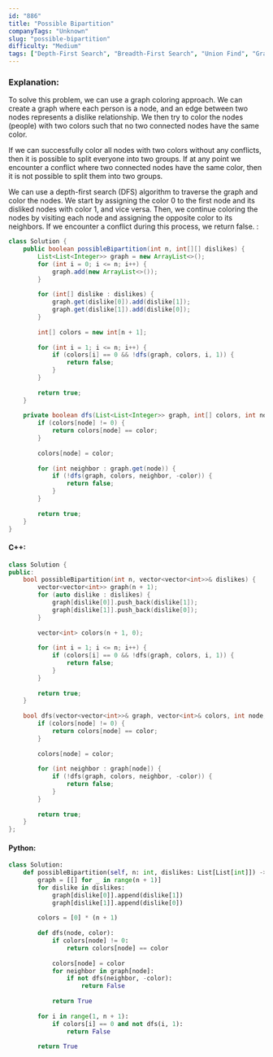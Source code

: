 ```yaml
---
id: "886"
title: "Possible Bipartition"
companyTags: "Unknown"
slug: "possible-bipartition"
difficulty: "Medium"
tags: ["Depth-First Search", "Breadth-First Search", "Union Find", "Graph"]
---
```


### Explanation:
To solve this problem, we can use a graph coloring approach. We can create a graph where each person is a node, and an edge between two nodes represents a dislike relationship. We then try to color the nodes (people) with two colors such that no two connected nodes have the same color.

If we can successfully color all nodes with two colors without any conflicts, then it is possible to split everyone into two groups. If at any point we encounter a conflict where two connected nodes have the same color, then it is not possible to split them into two groups.

We can use a depth-first search (DFS) algorithm to traverse the graph and color the nodes. We start by assigning the color 0 to the first node and its disliked nodes with color 1, and vice versa. Then, we continue coloring the nodes by visiting each node and assigning the opposite color to its neighbors. If we encounter a conflict during this process, we return false.
:
```java
class Solution {
    public boolean possibleBipartition(int n, int[][] dislikes) {
        List<List<Integer>> graph = new ArrayList<>();
        for (int i = 0; i <= n; i++) {
            graph.add(new ArrayList<>());
        }
        
        for (int[] dislike : dislikes) {
            graph.get(dislike[0]).add(dislike[1]);
            graph.get(dislike[1]).add(dislike[0]);
        }
        
        int[] colors = new int[n + 1];
        
        for (int i = 1; i <= n; i++) {
            if (colors[i] == 0 && !dfs(graph, colors, i, 1)) {
                return false;
            }
        }
        
        return true;
    }
    
    private boolean dfs(List<List<Integer>> graph, int[] colors, int node, int color) {
        if (colors[node] != 0) {
            return colors[node] == color;
        }
        
        colors[node] = color;
        
        for (int neighbor : graph.get(node)) {
            if (!dfs(graph, colors, neighbor, -color)) {
                return false;
            }
        }
        
        return true;
    }
}
```

#### C++:
```cpp
class Solution {
public:
    bool possibleBipartition(int n, vector<vector<int>>& dislikes) {
        vector<vector<int>> graph(n + 1);
        for (auto dislike : dislikes) {
            graph[dislike[0]].push_back(dislike[1]);
            graph[dislike[1]].push_back(dislike[0]);
        }
        
        vector<int> colors(n + 1, 0);
        
        for (int i = 1; i <= n; i++) {
            if (colors[i] == 0 && !dfs(graph, colors, i, 1)) {
                return false;
            }
        }
        
        return true;
    }
    
    bool dfs(vector<vector<int>>& graph, vector<int>& colors, int node, int color) {
        if (colors[node] != 0) {
            return colors[node] == color;
        }
        
        colors[node] = color;
        
        for (int neighbor : graph[node]) {
            if (!dfs(graph, colors, neighbor, -color)) {
                return false;
            }
        }
        
        return true;
    }
};
```

#### Python:
```python
class Solution:
    def possibleBipartition(self, n: int, dislikes: List[List[int]]) -> bool:
        graph = [[] for _ in range(n + 1)]
        for dislike in dislikes:
            graph[dislike[0]].append(dislike[1])
            graph[dislike[1]].append(dislike[0])
        
        colors = [0] * (n + 1)
        
        def dfs(node, color):
            if colors[node] != 0:
                return colors[node] == color
            
            colors[node] = color
            for neighbor in graph[node]:
                if not dfs(neighbor, -color):
                    return False
            
            return True
        
        for i in range(1, n + 1):
            if colors[i] == 0 and not dfs(i, 1):
                return False
        
        return True
```